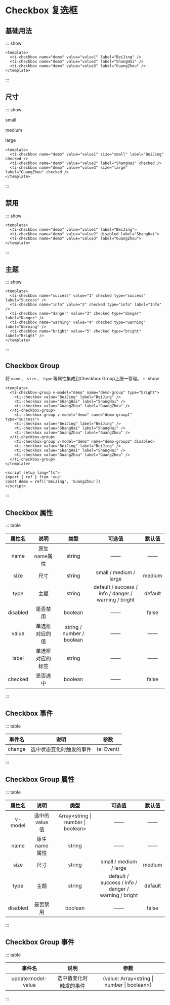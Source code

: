 <script setup>
import { ref } from 'vue'

const demo1 = ref(['BeiJing', 'GuangZhou'])
</script>

<style lang="scss">
.ti-example-item {
    margin: 15px 0;
    display: flex;
    align-items: center;
    label {
      font-size: 14px;
      width: 80px;
    }
    .ti-checkbox {
      flex: 1;
    }
}
</style>
# Checkbox 复选框

## 基础用法
::: show
<ti-checkbox name="demo" value="value1" label="BeiJing"></ti-checkbox>
<ti-checkbox name="demo" value="value2" label="ShangHai"></ti-checkbox>
<ti-checkbox name="demo" value="value3" label="GuangZhou"></ti-checkbox>

``` vue
<template>
  <ti-checkbox name="demo" value="value1" label="BeiJing" />
  <ti-checkbox name="demo" value="value2" label="ShangHai" />
  <ti-checkbox name="demo" value="value3" label="GuangZhou" />
</template>
```
:::

## 尺寸
::: show
<div class="ti-example-item">
    <label>small</label>
    <ti-checkbox name="demo2" value="value1" size="small" label="BeiJing" checked></ti-checkbox>
</div>
<div class="ti-example-item">
    <label>medium</label>
    <ti-checkbox name="demo2" value="value2" label="ShangHai" checked></ti-checkbox>
</div>
<div class="ti-example-item">
    <label>large</label>
    <ti-checkbox name="demo2" value="value3" size="large" label="GuangZhou" checked></ti-checkbox>
</div>

``` vue
<template>
  <ti-checkbox name="demo" value="value1" size="small" label="BeiJing" checked />
  <ti-checkbox name="demo" value="value2" label="ShangHai" checked />
  <ti-checkbox name="demo" value="value3" size="large" label="GuangZhou" checked />
</template>
```
:::

## 禁用
::: show
<ti-checkbox name="demo1" value="value1" label="BeiJing"></ti-checkbox>
<ti-checkbox name="demo1" value="value2" disabled label="ShangHai"></ti-checkbox>
<ti-checkbox name="demo1" value="value3" label="GuangZhou"></ti-checkbox>

``` vue
<template>
  <ti-checkbox name="demo" value="value1" label="BeiJing">
  <ti-checkbox name="demo" value="value2" disabled label="ShangHai">
  <ti-checkbox name="demo" value="value3" label="GuangZhou">
</template>
```
:::

## 主题
::: show
<ti-checkbox name="success" value="1" checked type="success" label="Success"></ti-checkbox>
<ti-checkbox name="info" value="2" checked type="info" label="Info"></ti-checkbox>
<ti-checkbox name="danger" value="3" checked type="danger" label="Danger"></ti-checkbox>
<ti-checkbox name="warning" value="4" checked type="warning" label="Warning"></ti-checkbox>
<ti-checkbox name="bright" value="5" checked type="bright" label="Bright"></ti-checkbox>

``` vue
<template>
  <ti-checkbox name="success" value="1" checked type="success" label="Success" />
  <ti-checkbox name="info" value="2" checked type="info" label="Info" />
  <ti-checkbox name="danger" value="3" checked type="danger" label="Danger" />
  <ti-checkbox name="warning" value="4" checked type="warning" label="Warning" />
  <ti-checkbox name="bright" value="5" checked type="bright" label="Bright" />
</template>
```
:::

## Checkbox Group
将 `name` 、 `size` 、 `type` 等属性集成到Checkbox Group上统一管理。
::: show
<ti-checkbox-group v-model="demo1" name="demo-group" type="bright">
  <ti-checkbox value="BeiJing" label="BeiJing" />
  <ti-checkbox value="ShangHai" label="ShangHai" />
  <ti-checkbox value="GuangZhou" label="GuangZhou" />
</ti-checkbox-group>
<ti-checkbox-group v-model="demo1" name="demo-group1" type="success">
  <ti-checkbox value="BeiJing" label="BeiJing" />
  <ti-checkbox value="ShangHai" label="ShangHai" />
  <ti-checkbox value="GuangZhou" label="GuangZhou" />
</ti-checkbox-group>
<ti-checkbox-group v-model="demo1" name="demo-group2" disabled>
  <ti-checkbox value="BeiJing" label="BeiJing" />
  <ti-checkbox value="ShangHai" label="ShangHai" />
  <ti-checkbox value="GuangZhou" label="GuangZhou" />
</ti-checkbox-group>

``` vue
<template>
  <ti-checkbox-group v-model="demo" name="demo-group" type="bright">
    <ti-checkbox value="BeiJing" label="BeiJing" />
    <ti-checkbox value="ShangHai" label="ShangHai" />
    <ti-checkbox value="GuangZhou" label="GuangZhou" />
  </ti-checkbox-group>
    <ti-checkbox-group v-model="demo" name="demo-group1" type="success">
    <ti-checkbox value="BeiJing" label="BeiJing" />
    <ti-checkbox value="ShangHai" label="ShangHai" />
    <ti-checkbox value="GuangZhou" label="GuangZhou" />
  </ti-checkbox-group>
    <ti-checkbox-group v-model="demo" name="demo-group2" disabled>
    <ti-checkbox value="BeiJing" label="BeiJing" />
    <ti-checkbox value="ShangHai" label="ShangHai" />
    <ti-checkbox value="GuangZhou" label="GuangZhou" />
  </ti-checkbox-group>
</template>

<script setup lang="ts">
import { ref } from 'vue'
const demo = ref(['BeiJing', 'GuangZhou'])
</script>
```
:::

## Checkbox 属性
::: table

| 属性名  | 说明  | 类型 | 可选值 | 默认值 |
| :----: | :----: | :----: | :----: | :----: |
| name | 原生name属性 | string | —— | —— |
| size | 尺寸 | string | small / medium / large | medium |
| type | 主题 | string | default / success / info / danger / warning / bright | default |
| disabled | 是否禁用 | boolean | —— | false |
| value | 单选框对应的值 | string / number / boolean | —— | —— |
| label | 单选框对应的标签 | string | —— | —— |
| checked | 是否选中 | boolean | —— | false |

:::

## Checkbox 事件
::: table

| 事件名  | 说明  | 参数 |
| :----: | :----: | :----: |
| change | 选中状态变化时触发的事件 | (e: Event) |

:::

## Checkbox Group 属性
::: table

| 属性名  | 说明  | 类型 | 可选值 | 默认值 |
| :----: | :----: | :----: | :----: | :----: |
| v-model | 选中的value值 | Array<string \| number \| boolean> | —— | —— |
| name | 原生name属性 | string | —— | —— |
| size | 尺寸 | string | small / medium / large | medium |
| type | 主题 | string | default / success / info / danger / warning / bright | default |
| disabled | 是否禁用 | boolean | —— | false |

:::

## Checkbox Group 事件
::: table

| 事件名  | 说明  | 参数 |
| :----: | :----: | :----: |
| update:model-value | 选中值变化时触发的事件 | (value: Array<string \| number \| boolean>) |

:::